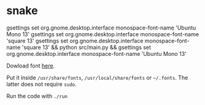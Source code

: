 # snake

gsettings set org.gnome.desktop.interface monospace-font-name 'Ubuntu Mono 13'
gsettings set org.gnome.desktop.interface monospace-font-name 'square 13'
gsettings set org.gnome.desktop.interface monospace-font-name 'square 13' && python src/main.py && gsettings set org.gnome.desktop.interface monospace-font-name 'Ubuntu Mono 13'


Dowload font [here](https://strlen.com/square/).

Put it inside `/usr/share/fonts`, `/usr/local/share/fonts` or `~/.fonts`. The latter does not require `sudo`.

Run the code with `./run`